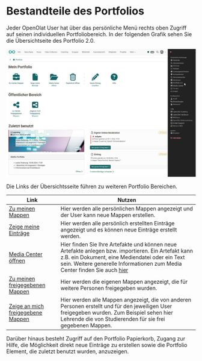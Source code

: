 # Bestandteile des Portfolios

Jeder OpenOlat User hat über das persönliche Menü rechts oben Zugriff auf seinen individuellen Portfoliobereich. In der folgenden Grafik sehen Sie die Übersichtseite des Portfolio 2.0.

![portfolio_uebersicht.png](assets/Mein_Portfolio.jpg)

Die Links der Übersichtsseite führen zu weiteren Portfolio Bereichen.

Link | Nutzen 
---|---
[Zu meinen Mappen](My_portfolio_binders.de.md) |Hier werden alle persönlichen Mappen angezeigt und der User kann neue Mappen erstellen.
[Zeige meine Einträge](My_entries.de.md)|Hier werden alle persönlich erstellten Einträge angezeigt und es können neue Einträge erstellt werden.
[Media Center öffnen](../personal_menu/Media_Center.de.md)|Hier finden Sie Ihre Artefakte und können neue Artefakte anlegen bzw. importieren. Ein Artefakt kann z.B. ein Dokument, eine Mediendatei oder ein Text sein. Weitere generelle Informationen zum Media Center finden Sie auch [hier](../basic_concepts/Media_Center_Concept.de.md)
[Zu meinen freigegebenen Mappen](Shared_by_me.de.md)|Hier werden die eigenen Mappen angezeigt, die für weitere Personen freigegeben wurden.
[Zeige an mich freigegebene Mappen](Shared_with_me.de.md)|Hier werden alle Mappen angezeigt, die von anderen Personen erstellt und für den jeweiligen User freigegeben wurden. Zum Beispiel sehen hier Lehrende die von Studierenden für sie frei gegebenen Mappen.


Darüber hinaus besteht Zugriff auf den Portfolio Papierkorb, Zugang zur Hilfe, die Möglichkeit direkt neue Einträge zu erstellen sowie die Portfolio Element, die zuletzt benutzt wurden, anzuzeigen.


